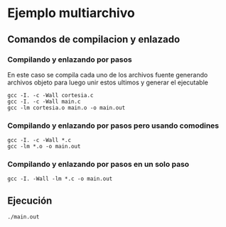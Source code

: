 # Ejemplo multiarchivo

## Comandos de compilacion y enlazado

### Compilando y enlazando por pasos

En este caso se compila cada uno de los archivos fuente generando archivos objeto para luego unir estos ultimos y generar el ejecutable

```
gcc -I. -c -Wall cortesia.c
gcc -I. -c -Wall main.c
gcc -lm cortesia.o main.o -o main.out
```

### Compilando y enlazando por pasos pero usando comodines

```
gcc -I. -c -Wall *.c
gcc -lm *.o -o main.out
```

### Compilando y enlazando por pasos en un solo paso

```
gcc -I. -Wall -lm *.c -o main.out
```

## Ejecución

```
./main.out
```
